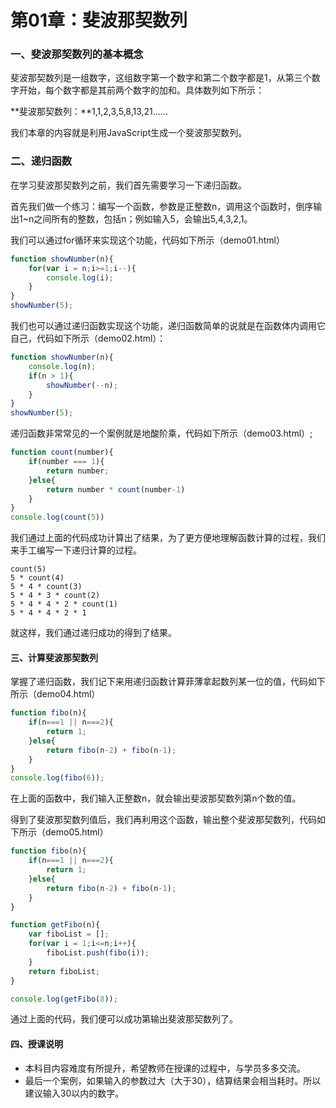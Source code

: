 # 第01章：斐波那契数列

### 一、斐波那契数列的基本概念

斐波那契数列是一组数字，这组数字第一个数字和第二个数字都是1，从第三个数字开始，每个数字都是其前两个数字的加和。具体数列如下所示：

**斐波那契数列：**1,1,2,3,5,8,13,21......

我们本章的内容就是利用JavaScript生成一个斐波那契数列。

### 二、递归函数

在学习斐波那契数列之前，我们首先需要学习一下递归函数。

首先我们做一个练习：编写一个函数，参数是正整数n，调用这个函数时，倒序输出1~n之间所有的整数，包括n；例如输入5，会输出5,4,3,2,1。

我们可以通过for循环来实现这个功能，代码如下所示（demo01.html）

``` js
function showNumber(n){
    for(var i = n;i>=1;i--){
        console.log(i);
    }
}
showNumber(5);
```

我们也可以通过递归函数实现这个功能，递归函数简单的说就是在函数体内调用它自己，代码如下所示（demo02.html）：

``` js
function showNumber(n){
    console.log(n);
    if(n > 1){
        showNumber(--n);
    }
}
showNumber(5);
```

递归函数非常常见的一个案例就是地酸阶乘，代码如下所示（demo03.html）;

``` js
function count(number){
    if(number === 1){
        return number;
    }else{
        return number * count(number-1)
    }
}
console.log(count(5))
```
我们通过上面的代码成功计算出了结果，为了更方便地理解函数计算的过程，我们来手工编写一下递归计算的过程。
``` 
count(5)
5 * count(4)
5 * 4 * count(3)
5 * 4 * 3 * count(2)
5 * 4 * 4 * 2 * count(1)
5 * 4 * 4 * 2 * 1
```
就这样，我们通过递归成功的得到了结果。

#### 三、计算斐波那契数列

掌握了递归函数，我们记下来用递归函数计算菲薄拿起数列某一位的值，代码如下所示（demo04.html）

``` js
function fibo(n){
    if(n===1 || n===2){
        return 1;
    }else{
        return fibo(n-2) + fibo(n-1);
    }
}    
console.log(fibo(6));
```

在上面的函数中，我们输入正整数n，就会输出斐波那契数列第n个数的值。

得到了斐波那契数列值后，我们再利用这个函数，输出整个斐波那契数列，代码如下所示（demo05.html）

``` js
function fibo(n){
    if(n===1 || n===2){
        return 1;
    }else{
        return fibo(n-2) + fibo(n-1);
    }
}    

function getFibo(n){
    var fiboList = [];
    for(var i = 1;i<=n;i++){
        fiboList.push(fibo(i));
    }
    return fiboList;
}

console.log(getFibo(8));
```

通过上面的代码，我们便可以成功第输出斐波那契数列了。

#### 四、授课说明

* 本科目内容难度有所提升，希望教师在授课的过程中，与学员多多交流。
* 最后一个案例，如果输入的参数过大（大于30），结算结果会相当耗时。所以建议输入30以内的数字。